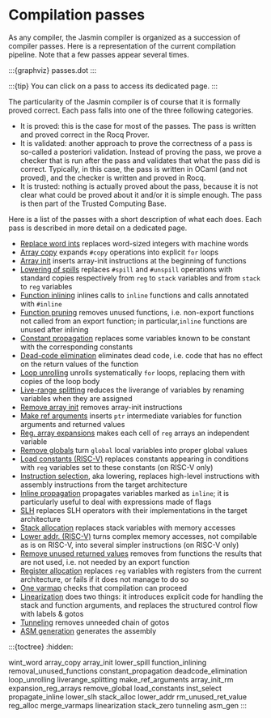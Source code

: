 # Compilation passes

As any compiler, the Jasmin compiler is organized as a succession of compiler
passes. Here is a representation of the current compilation pipeline. Note
that a few passes appear several times.

:::{graphviz} passes.dot
:::

:::{tip}
You can click on a pass to access its dedicated page.
:::

The particularity of the Jasmin compiler is of course that it is formally
proved correct. Each pass falls into one of the three following categories.
- It is proved: this is the case for most of the passes. The pass is written
  and proved correct in the Rocq Prover.
- It is validated: another approach to prove the correctness of a pass is
  so-called a posteriori validation. Instead of proving the pass, we prove
  a checker that is run after the pass and validates that what the pass did
  is correct. Typically, in this case, the pass is written in OCaml (and not
  proved), and the checker is written and proved in Rocq.
- It is trusted: nothing is actually proved about the pass, because it is
  not clear what could be proved about it and/or it is simple enough.
  The pass is then part of the Trusted Computing Base.

Here is a list of the passes with a short description of what each does.
Each pass is described in more detail on a dedicated page.

- [Replace word ints](wint_word) replaces word-sized integers with machine words
- [Array copy](array_copy) expands `#copy` operations into explicit `for` loops
- [Array init](array_init) inserts array-init instructions at the beginning of functions
- [Lowering of spills](lower_spill) replaces `#spill` and `#unspill` operations
  with standard copies respectively from `reg` to `stack` variables and from `stack`
  to `reg` variables
- [Function inlining](function_inlining) inlines calls to `inline` functions
  and calls annotated with `#inline`
- [Function pruning](removal_unused_functions)
  removes unused functions, i.e. non-export functions not called from an export
  function; in particular,`inline` functions are unused after inlining
- [Constant propagation](constant_propagation) replaces some variables known
  to be constant with the corresponding constants
- [Dead-code elimination](deadcode_elimination) eliminates dead code, i.e. code
  that has no effect on the return values of the function
- [Loop unrolling](loop_unrolling) unrolls systematically `for` loops,
  replacing them with copies of the loop body
- [Live-range splitting](liverange_splitting) reduces the liverange of
  variables by renaming variables when they are assigned
- [Remove array init](array_init_rm) removes array-init instructions
- [Make ref arguments](make_ref_arguments)
  inserts `ptr` intermediate variables for function arguments and returned values
- [Reg. array expansions](expansion_reg_arrays)
  makes each cell of `reg` arrays an independent variable
- [Remove globals](remove_global) turn `global` local variables into proper global values
- [Load constants (RISC-V)](load_constants) replaces constants appearing in
  conditions with `reg` variables set to these constants (on RISC-V only)
- [Instruction selection](inst_select), aka lowering, replaces high-level
  instructions with assembly instructions from the target architecture
- [Inline propagation](propagate_inline) propagates variables marked as `inline`;
  it is particularly useful to deal with expressions made of flags
- [SLH](lower_slh) replaces SLH operators with their implementations in the
  target architecture
- [Stack allocation](stack_alloc) replaces stack variables with memory accesses
- [Lower addr. (RISC-V)](lower_addr) turns complex memory accesses, not compilable
  as is on RISC-V, into several simpler instructions (on RISC-V only)
- [Remove unused returned values](rm_unused_ret_value)
  removes from functions the results that are not used, i.e. not needed by an
  export function
- [Register allocation](reg_alloc) replaces `reg` variables with registers
  from the current architecture, or fails if it does not manage to do so
- [One varmap](merge_varmaps) checks that compilation can proceed
- [Linearization](linearization) does two things: it introduces explicit code
  for handling the stack and function arguments, and replaces the structured
  control flow with labels & gotos
- [Tunneling](tunneling) removes unneeded chain of gotos
- [ASM generation](asm_gen) generates the assembly

:::{toctree}
:hidden:

wint_word
array_copy
array_init
lower_spill
function_inlining
removal_unused_functions
constant_propagation
deadcode_elimination
loop_unrolling
liverange_splitting
make_ref_arguments
array_init_rm
expansion_reg_arrays
remove_global
load_constants
inst_select
propagate_inline
lower_slh
stack_alloc
lower_addr
rm_unused_ret_value
reg_alloc
merge_varmaps
linearization
stack_zero
tunneling
asm_gen
:::
